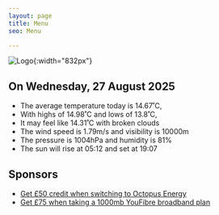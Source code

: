 ```yaml
---
layout: page
title: Menu
seo: Menu

---
```


![Logo](/images/logo.jpg){:width="832px"}

<!-- weather_marker starts -->
## On Wednesday, 27 August 2025

- The average temperature today is 14.67˚C,
- With highs of 14.98˚C and lows of 13.8˚C,
- It may feel like 14.31˚C with broken clouds
- The wind speed is 1.79m/s and visibility is 10000m
- The pressure is 1004hPa and humidity is 81%
- The sun will rise at 05:12 and set at 19:07

<!-- weather_marker ends -->

## Sponsors

- [Get £50 credit when switching to Octopus Energy](https://bit.ly/3oD1nnS)
- [Get £75 when taking a 1000mb YouFibre broadband plan](https://aklam.io/91zWhU?)
